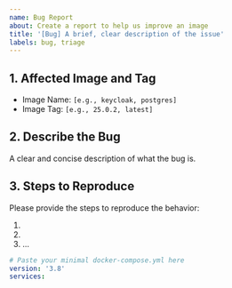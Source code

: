 ```yaml
---
name: Bug Report
about: Create a report to help us improve an image
title: '[Bug] A brief, clear description of the issue'
labels: bug, triage
---
```


<!--
Thank you for contributing to the Evergreen Image Registry!
Please provide as much detail as possible to help us resolve the issue quickly.
-->

## 1. Affected Image and Tag

- Image Name: `[e.g., keycloak, postgres]`
- Image Tag: `[e.g., 25.0.2, latest]`

## 2. Describe the Bug

A clear and concise description of what the bug is.

## 3. Steps to Reproduce

Please provide the steps to reproduce the behavior:

1.
2.
3. ...

<!--
If possible, please provide a minimal docker-compose.yml file that demonstrates the issue.
-->

```yaml
# Paste your minimal docker-compose.yml here
version: '3.8'
services:
```
